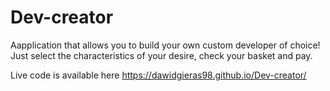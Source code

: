 # Dev-creator

 Aapplication that allows you to build your own custom developer of choice! Just select the characteristics of your desire, check your basket and pay.
 
 Live code is available here https://dawidgieras98.github.io/Dev-creator/
